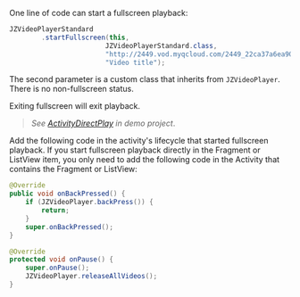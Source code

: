 One line of code can start a fullscreen playback:

```java
JZVideoPlayerStandard
		.startFullscreen(this,
						JZVideoPlayerStandard.class,
						"http://2449.vod.myqcloud.com/2449_22ca37a6ea9011e5acaaf51d105342e3.f20.mp4",
						"Video title");
```

The second parameter is a custom class that inherits from `JZVideoPlayer`. There is no non-fullscreen status.

Exiting fullscreen will exit playback.

> *See [ActivityDirectPlay](https://github.com/lipangit/JiaoZiVideoPlayer/blob/develop/app/src/main/java/cn/jzvd/demo/ActivityDirectPlay.java) in demo project*.

Add the following code in the activity's lifecycle that started fullscreen playback. If you start fullscreen playback directly in the Fragment or ListView item, you only need to add the following code in the Activity that contains the Fragment or ListView:

```java
@Override
public void onBackPressed() {
    if (JZVideoPlayer.backPress()) {
        return;     
    }     
    super.onBackPressed();
}

@Override
protected void onPause() {
    super.onPause();
    JZVideoPlayer.releaseAllVideos();
}
```
